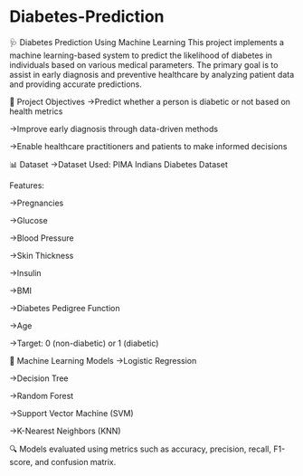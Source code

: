 # Diabetes-Prediction
🩺 Diabetes Prediction Using Machine Learning
This project implements a machine learning-based system to predict the likelihood of diabetes in individuals based on various medical parameters. The primary goal is to assist in early diagnosis and preventive healthcare by analyzing patient data and providing accurate predictions.

🎯 Project Objectives
->Predict whether a person is diabetic or not based on health metrics

->Improve early diagnosis through data-driven methods

->Enable healthcare practitioners and patients to make informed decisions

📊 Dataset
->Dataset Used: PIMA Indians Diabetes Dataset

Features:

->Pregnancies

->Glucose

->Blood Pressure

->Skin Thickness

->Insulin

->BMI

->Diabetes Pedigree Function

->Age

->Target: 0 (non-diabetic) or 1 (diabetic)

🧠 Machine Learning Models
->Logistic Regression

->Decision Tree

->Random Forest

->Support Vector Machine (SVM)

->K-Nearest Neighbors (KNN)

🔍 Models evaluated using metrics such as accuracy, precision, recall, F1-score, and confusion matrix.
